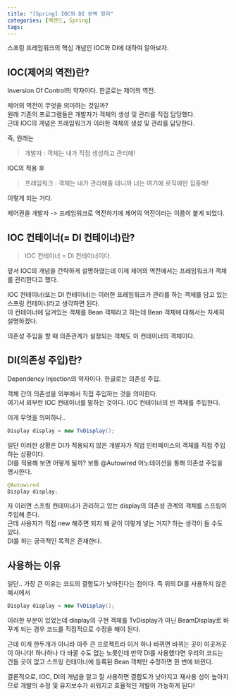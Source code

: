 ```yaml
---
title: "[Spring] IOC와 DI 완벽 정리"
categories: [백엔드, Spring]
tags: 
---
```


스프링 프레임워크의 핵심 개념인 IOC와 DI에 대하여 알아보자.

## IOC(제어의 역전)란?

Inversion Of Control의 약자이다. 한글로는 제어의 역전.

제어의 역전이 무엇을 의미하는 것일까?<br>
원래 기존의 프로그램들은 개발자가 객체의 생성 및 관리를 직접 담당했다.<br>
근데 IOC의 개념은 프레임워크가 이러한 객체의 생성 및 관리를 담당한다.

즉, 원래는<br>
>개발자 : 객체는 내가 직접 생성하고 관리해!

IOC의 적용 후<br>
>프레임워크 : 객체는 내가 관리해줄 테니까 너는 여기에 로직에만 집중해!

이렇게 되는 거다.

제어권을 개발자 -> 프레임워크로 역전하기에 제어의 역전이라는 이름이 붙게 되었다.<br>

## IOC 컨테이너(= DI 컨테이너)란?

>IOC 컨테이너 = DI 컨테이너이다.

앞서 IOC의 개념을 간략하게 설명하였는데 이제 제어의 역전에서는 프레임워크가 객체를 관리한다고 했다.

IOC 컨테이너(또는 DI 컨테이너)는 이러한 프레임워크가 관리를 하는 객체를 담고 있는 스프링 컨테이너라고 생각하면 된다.<br>
이 컨테이너에 담겨있는 객체를 Bean 객체라고 하는데 Bean 객체에 대해서는 자세히 설명하겠다.

의존성 주입을 할 때 의존관계가 설정되는 객체도 이 컨테이너의 객체이다.

## DI(의존성 주입)란?

Dependency Injection의 약자이다. 한글로는 의존성 주입.

객체 간의 의존성을 외부에서 직접 주입하는 것을 의미한다.<br>
여기서 외부란 IOC 컨테이너를 말하는 것이다. IOC 컨테이너의 빈 객체를 주입한다.

이게 무엇을 의미하나..
```java
Display display = new TvDisplay();
```
일단 이러한 상황은 DI가 적용되지 않은 개발자가 직업 인터페이스의 객체를 직접 주입하는 상황이다.<br>
DI를 적용해 보면 어떻게 될까? 보통 @Autowired 어노테이션을 통해 의존성 주입을 명시한다.<br>
```java
@Autowired
Display display;
```
자 이러면 스프링 컨테이너가 관리하고 있는 display의 의존성 관계의 객체를 스프링이 주입해 준다.<br>
근데 사용자가 직접 new 해주면 되지 왜 굳이 이렇게 넣는 거지? 하는 생각이 들 수도 있다.<br>
DI를 하는 궁극적인 목적은 존재한다.

## 사용하는 이유

일단.. 가장 큰 이유는 코드의 결함도가 낮아진다는 점이다. 즉 위의 DI를 사용하지 않은 예시에서<br>
```java
Display display = new TvDisplay();
```
이러한 부분이 있었는데 display의 구현 객체를 TvDisplay가 아닌 BeamDisplay로 바꾸게 되는 경우 코드를 직접적으로 수정을 해야 된다.

근데 이게 한두개가 아니라 아주 큰 프로젝트라 이거 하나 바뀌면 바뀌는 곳이 이곳저곳이 아니다! 하나하나 다 바꿀 수도 없는 노릇인데
만약 DI를 사용했다면 우리의 코드는 건들 곳이 없고 스프링 컨테이너에 등록된 Bean 객체만 수정하면 한 번에 바뀐다.

결론적으로, IOC, DI의 개념을 알고 잘 사용하면
결함도가 낮아지고 재사용 성이 높아지므로 개발의 수정 및 유지보수가 쉬워지고 효율적인 개발이 가능하게 된다!